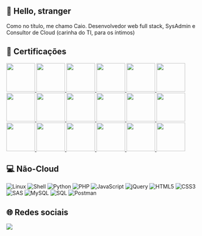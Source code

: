 ## 👋 Hello, stranger
Como no título, me chamo Caio. Desenvolvedor web full stack, SysAdmin e Consultor de Cloud (carinha do TI, para os íntimos)

## 📜 Certificações
<a href="https://www.credly.com/badges/39b6e4b8-61c3-4957-959b-704f454f3c1b" target="_blank">
  <img src="https://images.credly.com/size/680x680/images/85b9cfc4-257a-4742-878c-4f7ab4a2631b/image.png" width="75">
</a>
<a href="https://www.credly.com/badges/471743f4-2331-43e7-9607-61f24ebae25c" target="_blank">
  <img src="https://images.credly.com/size/680x680/images/08a5010a-0c0a-448c-981e-c116fedd380c/image.png" width="75">
</a>
<a href="https://www.credly.com/badges/eda25bbe-731f-437c-a547-d6f41ca0a882" target="_blank">
  <img src="https://images.credly.com/images/00634f82-b07f-4bbd-a6bb-53de397fc3a6/image.png" width="75">
</a>
<a href="https://google.accredible.com/20971af7-7de8-4444-9ad5-ab786755f99d#gs.482fiu" target="_blank">
  <img src="https://templates.images.credential.net/16590187933301617801540872729153.png" width="75">
</a>
<a href="https://www.credly.com/badges/81a25884-1310-4271-9188-1431847cc1f9" target="_blank">
  <img src="https://images.credly.com/size/680x680/images/987adb7e-49be-4e24-b67e-55986bd3fe66/azure-solutions-architect-expert-600x600.png" width="75">
</a>
<a href="https://www.credly.com/badges/d8d72928-031d-4622-a970-6bf6e9411b66" target="_blank">
  <img src="https://images.credly.com/size/680x680/images/c3ab66f8-5d59-4afa-a6c2-0ba30a1989ca/CERT-Expert-DevOps-Engineer-600x600.png" width="75">
</a>
<a href="https://www.credly.com/badges/1389b799-7088-41d8-b612-d132d629a7cf" target="_blank">
  <img src="https://images.credly.com/size/680x680/images/ddbc1680-ddc8-4fe6-899b-a69f4fcc251f/specialty-azure-for-sap-workloads-600x600.png" width="75">
</a>
<a href="https://www.credly.com/badges/1f81e3dc-10f9-40e1-992e-183d974cdb91" target="_blank">
  <img src="https://images.credly.com/size/680x680/images/c3a2e51d-7984-48cc-a4cb-88d4e8487037/azure-network-engineer-associate-600x600.png" width="75">
</a>
<a href="https://www.credly.com/badges/507b41a1-cc02-40aa-9e05-74dec2423d97" target="_blank">
  <img src="https://images.credly.com/size/680x680/images/63316b60-f62d-4e51-aacc-c23cb850089c/azure-developer-associate-600x600.png" width="75">
</a>
<a href="https://www.credly.com/badges/45aae61a-b13e-4e51-bd5b-177bb2825812" target="_blank">
  <img src="https://images.credly.com/size/680x680/images/336eebfc-0ac3-4553-9a67-b402f491f185/azure-administrator-associate-600x600.png" width="75">
</a>
<a href="https://www.credly.com/badges/23445c9b-6bb7-4aad-bbe5-f8e3d7d914e3" target="_blank">
  <img src="https://images.credly.com/images/be8fcaeb-c769-4858-b567-ffaaa73ce8cf/image.png" width="75">
</a>
<a href="https://www.credly.com/badges/775f187c-32bf-4449-ae93-36c167a3d1a4" target="_blank">
  <img src="https://images.credly.com/images/fc1352af-87fa-4947-ba54-398a0e63322e/security-compliance-and-identity-fundamentals-600x600.png" width="75">
</a>
<a href="https://www.credly.com/badges/84ad3712-f94d-43d2-983f-28f678e9ff8a" target="_blank">
  <img src="https://images.credly.com/images/4136ced8-75d5-4afb-8677-40b6236e2672/azure-ai-fundamentals-600x600.png" width="75">
</a>
<a href="https://www.credly.com/badges/071a3925-2d29-4566-ab36-77f9952ec33d" target="_blank">
  <img src="https://images.credly.com/images/70eb1e3f-d4de-4377-a062-b20fb29594ea/azure-data-fundamentals-600x600.png" width="75">
</a>
<a href="https://www.credly.com/badges/dd83d2f9-e285-471a-b90d-026345615b32" target="_blank">
  <img src="https://images.credly.com/size/680x680/images/241488f4-9110-41aa-804e-51a8f8ba430d/MTA-Introduction_to_Programming_Using_HTML_and_CSS-600x600.png" width="75">
</a>
<a href="https://www.credly.com/badges/cab480c6-2fdc-4af2-b375-7619c47ee5ab" target="_blank">
  <img src="https://images.credly.com/size/680x680/images/ebfba101-5b78-49b6-903a-ac9ad518fe8a/MTA-Introduction_to_Programming_Using_Python-600x600.png" width="75">
</a>
<a href="https://www.credly.com/badges/6eaa7825-12ba-4a15-bb74-41d2ca70ec2b" target="_blank">
  <img src="https://images.credly.com/size/680x680/images/16840ea3-5c9a-4599-853e-7e15bac7748e/MTA-Introduction_to_Programming_Using_JavaScript-600x600.png" width="75">
</a>
<a href="https://www.credly.com/badges/cb7f2014-c449-4b00-a654-14ad98781634" target="_blank">
  <img src="https://images.credly.com/size/680x680/images/bcce29de-388a-421e-aa4e-49d08e5f6b8c/MTA-Database_Fundamentals-600x600.png" width="75">
</a>

## 💻 Não-Cloud
![Linux](https://img.shields.io/badge/Linux-FCC624?style=for-the-badge&logo=linux&logoColor=black) ![Shell](https://img.shields.io/badge/Shell_Script-121011?style=for-the-badge&logo=gnu-bash&logoColor=white) ![Python](https://img.shields.io/badge/Python-14354C?style=for-the-badge&logo=python&logoColor=white) ![PHP](https://img.shields.io/badge/PHP-777BB4?style=for-the-badge&logo=php&logoColor=white) ![JavaScript](https://img.shields.io/badge/javascript-%23323330.svg?style=for-the-badge&logo=javascript&logoColor=%23F7DF1E) ![jQuery](https://img.shields.io/badge/jQuery-0769AD?style=for-the-badge&logo=jquery&logoColor=white) ![HTML5](https://img.shields.io/badge/HTML5-E34F26?style=for-the-badge&logo=html5&logoColor=white) ![CSS3](https://img.shields.io/badge/CSS3-1572B6?style=for-the-badge&logo=css3&logoColor=white) ![SAS](https://img.shields.io/badge/Sass-CC6699?style=for-the-badge&logo=sass&logoColor=white) ![MySQL](https://img.shields.io/badge/MySQL-00000F?style=for-the-badge&logo=mysql&logoColor=white) ![SQL](https://img.shields.io/badge/Microsoft%20SQL%20Server-CC2927?style=for-the-badge&logo=microsoft%20sql%20server&logoColor=white) ![Postman](https://img.shields.io/badge/Postman-FF6C37?style=for-the-badge&logo=postman&logoColor=white)

## 🌐 Redes sociais
[<img src="https://img.shields.io/badge/linkedin-%230077B5.svg?&style=for-the-badge&logo=linkedin&logoColor=white" />](https://www.linkedin.com/in/caio-souza-do-carmo/)
